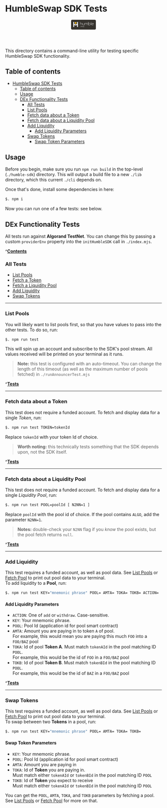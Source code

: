 # HumbleSwap SDK Tests

<header>
  <img src="./../logo-white.svg" width="80" height="auto">
</header>

This directory contains a command-line utility for testing specific HumbleSwap SDK functionality. 

## Table of contents
- [HumbleSwap SDK Tests](#humbleswap-sdk-tests)
  - [Table of contents](#table-of-contents)
  - [Usage](#usage)
  - [DEx Functionality Tests](#dex-functionality-tests)
    - [All Tests](#all-tests)
    - [List Pools](#list-pools)
    - [Fetch data about a Token](#fetch-data-about-a-token)
    - [Fetch data about a Liquidity Pool](#fetch-data-about-a-liquidity-pool)
    - [Add Liquidity](#add-liquidity)
      - [Add Liquidity Parameters](#add-liquidity-parameters)
    - [Swap Tokens](#swap-tokens)
      - [Swap Token Parameters](#swap-token-parameters)

## Usage
Before you begin, make sure you run `npm run build` in the top-level (`./humble-sdk`) directory. 
This will output a build file to a new `./lib` directory, which this current `./cli` depends on. 

Once that's done, install some dependencies in here:
```bash
$. npm i
```

Now you can run one of a few tests: see below.

## DEx Functionality Tests
All tests run against **Algorand TestNet**. You can change this by passing a custom `providerEnv` property into 
the `initHumbleSDK` call in `./index.mjs`.

^[**Contents**](#table-of-contents)

### All Tests
  * [List Pools](#list-pools)
  * [Fetch a Token](#fetch-data-about-a-token)
  * [Fetch a Liquidity Pool](#fetch-data-about-a-liquidity-pool)
  * [Add Liquidity](#add-liquidity)
  * [Swap Tokens](#swap-tokens)

---

### List Pools
You will likely want to list pools first, so that you have values to pass into the other tests. To do so, run:
```bash
$. npm run test
```
This will spin up an account and subscribe to the SDK's pool stream. All values received will be printed on your terminal 
as it runs.
> **Note:** this test is configured with an auto-timeout. You can change the length of this timeout (as well as the maximum 
> number of pools fetched) in `./runAnnouncerTest.mjs`

^[**Tests**](#dex-functionality-tests)

---

### Fetch data about a Token
This test does not require a funded account. To fetch and display data for a single *Token*, run:
```bash
$. npm run test TOKEN=tokenId 
```
Replace `tokenId` with your token Id of choice.
> **Worth noting:** this technically tests something that the SDK depends upon, not the SDK itself. 

^[**Tests**](#dex-functionality-tests)

---

### Fetch data about a Liquidity Pool
This test does not require a funded account. To fetch and display data for a single *Liquidity Pool*, run:
```bash
$. npm run test POOL=poolId [ N2NN=1 ]
```
Replace `poolId` with the pool id of choice. If the pool contains `ALGO`, add the parameter `N2NN=1`.
> **Notes:** double-check your `N2NN` flag if you *know* the pool exists, but the pool fetch returns `null`.

^[**Tests**](#dex-functionality-tests)

---

### Add Liquidity
This test requires a funded account, as well as pool data. See [List Pools](#list-pools) or 
[Fetch Pool](#fetch-data-about-a-liquidity-pool) to print out pool data to your terminal.\
To add liquidity to a **Pool**, run: 
```bash
$. npm run test KEY="mnemonic phrase" POOL= AMTA= TOKA= TOKB= ACTION=
```
#### Add Liquidity Parameters
* `ACTION`: One of `add` or `withdraw`. Case-sensitive.
* `KEY`: Your mnemonic phrase. 
* `POOL`: Pool Id (application id for pool smart contract)
* `AMTA`: Amount you are paying in to token `A` of pool.\
  For example, this would mean you are paying this much `FOO` into a `FOO/BAZ` pool
* `TOKA`: Id of pool **Token A**. Must match `tokenAId` in the pool matching ID `POOL`.\
  For example, this would be the id of `FOO` in a `FOO/BAZ` pool
* `TOKB`: Id of pool **Token B**. Must match `tokenBId` in the pool matching ID `POOL`.\
  For example, this would be the id of `BAZ` in a `FOO/BAZ` pool

^[**Tests**](#dex-functionality-tests)

---

### Swap Tokens
This test requires a funded account, as well as pool data. See [List Pools](#list-pools) or 
[Fetch Pool](#fetch-data-about-a-liquidity-pool) to print out pool data to your terminal.\
To swap between two **Tokens** in a pool, run: 
```bash
$. npm run test KEY="mnemonic phrase" POOL= AMTA= TOKA= TOKB=
```
#### Swap Token Parameters
* `KEY`: Your mnemonic phrase. 
* `POOL`: Pool Id (application id for pool smart contract)
* `AMTA`: Amount you are paying in 
* `TOKA`: Id of **Token** you are paying in.\
  Must match either `tokenAId` or `tokenBId` in the pool matching ID `POOL`
* `TOKB`: Id of **Token** you expect to receive\
  Must match either `tokenAId` or `tokenBId` in the pool matching ID `POOL`

You can get the `POOL`, `AMTA`, `TOKA`, and `TOKB` parameters by fetching a pool.\
See [List Pools](#list-pools) or [Fetch Pool](#fetch-data-about-a-liquidity-pool) for more on that. 
